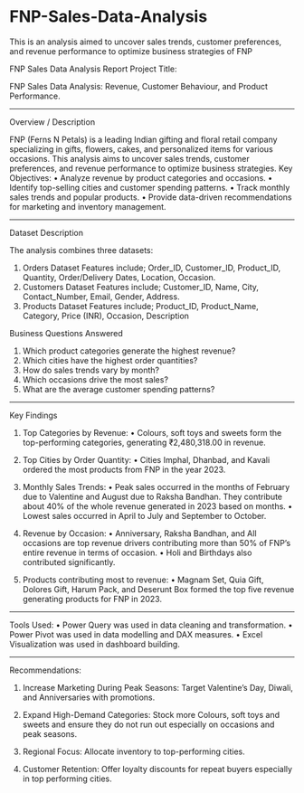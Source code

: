 # FNP-Sales-Data-Analysis
This is an analysis aimed to uncover sales trends, customer preferences, and revenue performance to optimize business strategies of FNP


FNP Sales Data Analysis Report
Project Title:

FNP Sales Data Analysis: Revenue, Customer Behaviour, and Product Performance.

________________________________________
Overview / Description

FNP (Ferns N Petals) is a leading Indian gifting and floral retail company specializing in gifts, flowers, cakes, and personalized items for various occasions. This analysis aims to uncover sales trends, customer preferences, and revenue performance to optimize business strategies.
Key Objectives:
•	Analyze revenue by product categories and occasions.
•	Identify top-selling cities and customer spending patterns.
•	Track monthly sales trends and popular products.
•	Provide data-driven recommendations for marketing and inventory management.
________________________________________
Dataset Description

The analysis combines three datasets:
1.	Orders Dataset 
        Features include; Order_ID, Customer_ID, Product_ID, Quantity, Order/Delivery Dates, Location, Occasion.
2.	Customers Dataset 
        Features include; Customer_ID, Name, City, Contact_Number, Email, Gender, Address.
3.	Products Dataset
        Features include; Product_ID, Product_Name, Category, Price (INR), Occasion, Description

Business Questions Answered
1.	Which product categories generate the highest revenue?
2.	Which cities have the highest order quantities?
3.	How do sales trends vary by month?
4.	Which occasions drive the most sales?
5.	What are the average customer spending patterns?

________________________________________
Key Findings

1. Top Categories by Revenue:
•	Colours, soft toys and sweets form the top-performing categories, generating  ₹2,480,318.00 in revenue.

2. Top Cities by Order Quantity:
•	Cities Imphal, Dhanbad, and Kavali ordered the most products from FNP in the year 2023.

3. Monthly Sales Trends:
•	Peak sales occurred in the months of February due to Valentine and August due to Raksha Bandhan. They contribute about 40% of the whole revenue generated in 2023 based on months. 
•	Lowest sales occurred in April to July and September to October.

4. Revenue by Occasion:
•	Anniversary, Raksha Bandhan, and All occasions are top revenue drivers contributing more than 50% of FNP’s entire revenue in terms of occasion.
•	Holi and Birthdays also contributed significantly.

5. Products contributing most to revenue:
•	Magnam Set, Quia Gift, Dolores Gift, Harum Pack, and Deserunt Box formed the top five revenue generating products for FNP in 2023.
________________________________________
Tools Used:
•	Power Query was used in data cleaning and transformation.
•	Power Pivot was used in data modelling and DAX measures.
•	Excel Visualization was used in dashboard building.

________________________________________
Recommendations:
1.	Increase Marketing During Peak Seasons:
	       Target Valentine’s Day, Diwali, and Anniversaries with promotions.

2.	Expand High-Demand Categories:
               	Stock more Colours, soft toys and sweets and ensure they do not run out especially on occasions and peak seasons.
 
3.	Regional Focus:
                 Allocate inventory to top-performing cities.

4.	Customer Retention:
        	Offer loyalty discounts for repeat buyers especially in top performing cities.
